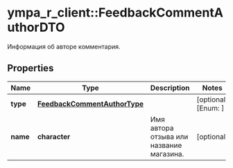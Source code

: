 # ympa_r_client::FeedbackCommentAuthorDTO

Информация об авторе комментария.

## Properties
Name | Type | Description | Notes
------------ | ------------- | ------------- | -------------
**type** | [**FeedbackCommentAuthorType**](FeedbackCommentAuthorType.md) |  | [optional] [Enum: ] 
**name** | **character** | Имя автора отзыва или название магазина. | [optional] 



